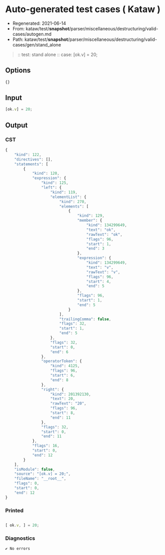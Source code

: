 # Auto-generated test cases ( Kataw )
- Regenerated: 2021-06-14
- From: kataw/test/__snapshot__/parser/miscellaneous/destructuring/valid-cases/autogen.md
- Path: kataw/test/__snapshot__/parser/miscellaneous/destructuring/valid-cases/gen/stand_alone
> :: test: stand alone
> :: case: [ok.v] = 20;
## Options

`````js
{}
`````
## Input

`````js
[ok.v] = 20;
`````
## Output

### CST

```javascript
{
    "kind": 122,
    "directives": [],
    "statements": [
        {
            "kind": 120,
            "expression": {
                "kind": 125,
                "left": {
                    "kind": 119,
                    "elementList": {
                        "kind": 270,
                        "elements": [
                            {
                                "kind": 129,
                                "member": {
                                    "kind": 134299649,
                                    "text": "ok",
                                    "rawText": "ok",
                                    "flags": 96,
                                    "start": 1,
                                    "end": 3
                                },
                                "expression": {
                                    "kind": 134299649,
                                    "text": "v",
                                    "rawText": "v",
                                    "flags": 96,
                                    "start": 4,
                                    "end": 5
                                },
                                "flags": 96,
                                "start": 1,
                                "end": 5
                            }
                        ],
                        "trailingComma": false,
                        "flags": 32,
                        "start": 1,
                        "end": 5
                    },
                    "flags": 32,
                    "start": 0,
                    "end": 6
                },
                "operatorToken": {
                    "kind": 4125,
                    "flags": 96,
                    "start": 6,
                    "end": 8
                },
                "right": {
                    "kind": 201392130,
                    "text": 20,
                    "rawText": "20",
                    "flags": 96,
                    "start": 8,
                    "end": 11
                },
                "flags": 32,
                "start": 0,
                "end": 11
            },
            "flags": 16,
            "start": 0,
            "end": 12
        }
    ],
    "isModule": false,
    "source": "[ok.v] = 20;",
    "fileName": "__root__",
    "flags": 0,
    "start": 0,
    "end": 12
}
```

### Printed

```javascript

[ ok.v, ] = 20;

```

### Diagnostics

```javascript
✔ No errors
```

